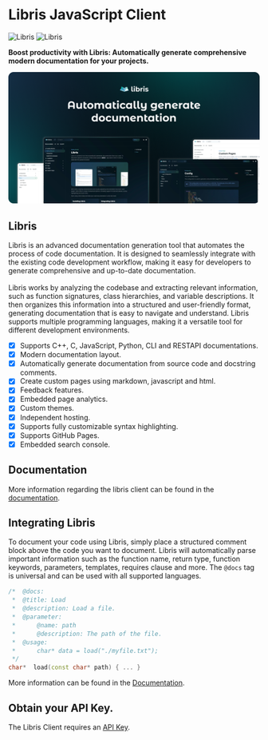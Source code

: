 # Libris JavaScript Client
<p>
    <img src="https://img.shields.io/badge/version-1.2.2-blue" alt="Libris">
    <img src="https://img.shields.io/badge/status-maintained-forestgreen" alt="Libris">
</p> 

**Boost productivity with Libris: Automatically generate comprehensive modern documentation for your projects.**

![Libris Docs Banner](https://raw.githubusercontent.com/librisio/.github/master/media/github/readme_banner_rounded.png)

## Libris

Libris is an advanced documentation generation tool that automates the process of code documentation. It is designed to seamlessly integrate with the existing code development workflow, making it easy for developers to generate comprehensive and up-to-date documentation.
<br><br>
Libris works by analyzing the codebase and extracting relevant information, such as function signatures, class hierarchies, and variable descriptions. It then organizes this information into a structured and user-friendly format, generating documentation that is easy to navigate and understand. Libris supports multiple programming languages, making it a versatile tool for different development environments.
<br>

* [x] Supports C++, C, JavaScript, Python, CLI and RESTAPI documentations.
* [x] Modern documentation layout.
* [x] Automatically generate documentation from source code and docstring comments.
* [x] Create custom pages using markdown, javascript and html.
* [x] Feedback features.
* [x] Embedded page analytics.
* [x] Custom themes.
* [x] Independent hosting.
* [x] Supports fully customizable syntax highlighting.
* [x] Supports GitHub Pages.
* [x] Embedded search console.

## Documentation
More information regarding the libris client can be found in the [documentation](https://uselibris.io/docs).

## Integrating Libris
To document your code using Libris, simply place a structured comment block above the code you want to document. Libris will automatically parse important information such as the function name, return type, function keywords, parameters, templates, requires clause and more. The `@docs` tag is universal and can be used with all supported languages.
<hbr>
```cpp
/*  @docs:
 *  @title: Load
 *  @description: Load a file.
 *  @parameter:
 *      @name: path
 *      @description: The path of the file.
 *  @usage:
 *      char* data = load("./myfile.txt");
 */
char*  load(const char* path) { ... }
```
More information can be found in the [Documentation](https://uselibris.io/docs).

## Obtain your API Key.
The Libris Client requires an [API Key](https://uselibris.io/docs?id=Authentication:API%20Key).

<!-- 
    Template:
    https://github.com/colinwilson/lotusdocs/blob/release/README.md
-->